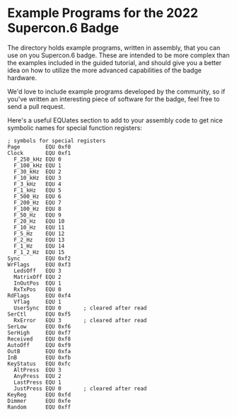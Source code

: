 # Example Programs for the 2022 Supercon.6 Badge
The directory holds example programs, written in assembly, that you can use on you Supercon.6 badge. These are intended to be more complex than the examples included in the guided tutorial, and should give you a better idea on how to utilize the more advanced capabilities of the badge hardware.

We'd love to include example programs developed by the community, so if you've written an interesting piece of software for the badge, feel free to send a pull request.

Here's a useful EQUates section to add to your assembly code to get nice symbolic names for special function registers:

```
; symbols for special registers
Page        EQU 0xf0
Clock       EQU 0xf1
  F_250_kHz EQU 0
  F_100_kHz EQU 1
  F_30_kHz  EQU 2
  F_10_kHz  EQU 3
  F_3_kHz   EQU 4
  F_1_kHz   EQU 5
  F_500_Hz  EQU 6
  F_200_Hz  EQU 7
  F_100_Hz  EQU 8
  F_50_Hz   EQU 9
  F_20_Hz   EQU 10
  F_10_Hz   EQU 11
  F_5_Hz    EQU 12
  F_2_Hz    EQU 13
  F_1_Hz    EQU 14
  F_1_2_Hz  EQU 15
Sync        EQU 0xf2
WrFlags     EQU 0xf3
  LedsOff   EQU 3
  MatrixOff EQU 2
  InOutPos  EQU 1
  RxTxPos   EQU 0
RdFlags     EQU 0xf4
  Vflag     EQU 1
  UserSync  EQU 0       ; cleared after read
SerCtl      EQU 0xf5
  RxError   EQU 3       ; cleared after read
SerLow      EQU 0xf6
SerHigh     EQU 0xf7
Received    EQU 0xf8
AutoOff     EQU 0xf9
OutB        EQU 0xfa
InB         EQU 0xfb
KeyStatus   EQU 0xfc
  AltPress  EQU 3
  AnyPress  EQU 2
  LastPress EQU 1
  JustPress EQU 0       ; cleared after read
KeyReg      EQU 0xfd
Dimmer      EQU 0xfe
Random      EQU 0xff
```
